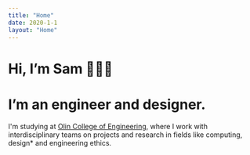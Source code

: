 ```yaml
---
title: "Home"
date: 2020-1-1
layout: "Home"
---
```


# Hi, I’m Sam 👩🏻‍💻
# I’m an engineer and designer.

I'm studying at <a href="https://www.olin.edu">Olin College of Engineering</a>, where I work with interdisciplinary teams on projects and research in fields like computing, design* and engineering ethics.